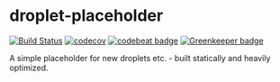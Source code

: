 # droplet-placeholder

[![Build Status](https://travis-ci.org/limenet/droplet-placeholder.svg?branch=master)](https://travis-ci.org/limenet/droplet-placeholder)
[![codecov](https://codecov.io/gh/limenet/droplet-placeholder/branch/master/graph/badge.svg)](https://codecov.io/gh/limenet/droplet-placeholder)
[![codebeat badge](https://codebeat.co/badges/1413b942-f6ad-4099-9bad-68ce68badaba)](https://codebeat.co/projects/github-com-limenet-droplet-placeholder-master)
[![Greenkeeper badge](https://badges.greenkeeper.io/limenet/droplet-placeholder.svg)](https://greenkeeper.io/)

A simple placeholder for new droplets etc. - built statically and heavily optimized.
